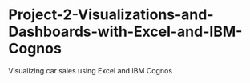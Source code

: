 # Project-2-Visualizations-and-Dashboards-with-Excel-and-IBM-Cognos
Visualizing car sales using Excel and IBM Cognos
